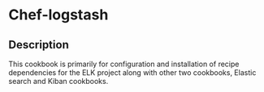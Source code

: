 # Chef-logstash

## Description

This cookbook is primarily for configuration and installation of recipe dependencies for the ELK project along with
other two cookbooks, Elastic search and Kiban cookbooks.
